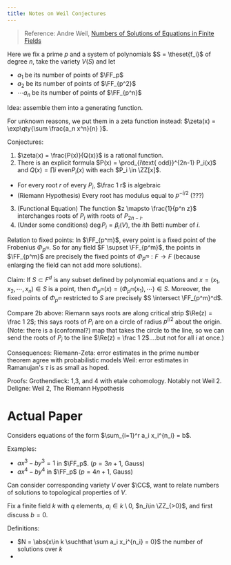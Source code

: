 ```yaml
---
title: Notes on Weil Conjectures
---
```


> Reference:
> Andre Weil, [Numbers of Solutions of Equations in Finite Fields](https://projecteuclid.org/download/pdf_1/euclid.bams/1183513798)



Here we fix a prime $p$ and a system of polynomials $S = \theset{f_i}$ of degree $n$, take the variety $V(S)$ and let

- $a_1$ be its number of points of $\FF_p$
- $a_2$ be its number of points of $\FF_{p^2}$
- $\cdots a_n$ be its number of points of $\FF_{p^n}$

Idea: assemble them into a generating function.

For unknown reasons, we put them in a zeta function instead: $\zeta(x) = \exp\qty{\sum \frac{a_n x^n}{n} }$.

Conjectures:

1. $\zeta(x) = \frac{P(x)}{Q(x)}$ is a rational function.
2. There is an explicit formula $P(x) = \prod_{i\text{ odd}}^{2n-1} P_i(x)$ and $Q(x) = \prod{i\text{ even}}P_i(x)$ with each $P_i \in \ZZ[x]$.
  - For every root $r$ of every $P_i$, $\frac 1 r$ is algebraic
  - (Riemann Hypothesis) Every root has modulus equal to $p^{-i/2}$ (???)
3. (Functional Equation) The function $z \mapsto \frac{1}{p^n z}$ interchanges roots of $P_i$ with roots of $P_{2n-i}$.
4. (Under some conditions) $\deg P_i = \beta_i(V)$, the $i$th Betti number of $i$.


Relation to fixed points: In $\FF_{p^m}$, every point is a fixed point of the Frobenius $\Phi_{p^m}$.
So for any field $F \supset \FF_{p^m}$, the points in $\FF_{p^m}$ are precisely the fixed points of $\Phi_{p^m}: F\to F$ (because enlarging the field can not add more solutions).

Claim:
If $S\subset F^d$ is any subset defined by polynomial equations and $x = (x_1, x_2, \cdots, x_n) \in S$ is a point, then $\Phi_{p^m}(x) = (\Phi_{p^m}(x_1), \cdots) \in S$.
Moreover, the fixed points of $\Phi_{p^m}$ restricted to $S$ are precisely $S \intersect \FF_{p^m}^d$.

Compare 2b above: Riemann says roots are along critical strip $\Re(z) = \frac 1 2$; this says roots of $P_i$ are on a circle of radius $p^{i/2}$ about the origin.
(Note: there is a (conformal?) map that takes the circle to the line, so we can send the roots of $P_i$ to the line $\Re(z) = \frac 1 2$....but not for all $i$ at once.)

Consequences:
Riemann-Zeta: error estimates in the prime number theorem agree with probabilistic models
Weil: error estimates in Ramanujan's $\tau$ is as small as hoped.

Proofs:
Grothendieck: 1,3, and 4 with etale cohomology. Notably not Weil 2.
Deligne: Weil 2, The Riemann Hypothesis 


# Actual Paper

Considers equations of the form $\sum_{i=1}^r a_i x_i^{n_i} = b$.

Examples:

- $ax^3-by^3 = 1$ in $\FF_p$. ($p = 3n+1$, Gauss)
- $ax^4 - by^4$ in $\FF_p$ ($p = 4n+1$, Gauss)

Can consider corresponding variety $V$ over $\CC$, want to relate numbers of solutions to topological properties of $V$.

Fix a finite field $k$ with $q$ elements, $a_i \in k\setminus 0$, $n_i\in \ZZ_{>0}$, and first discuss $b=0$.

Definitions:

- $N = \abs{x\in k \suchthat \sum a_i x_i^{n_i} = 0}$ the number of solutions over $k$
- 
